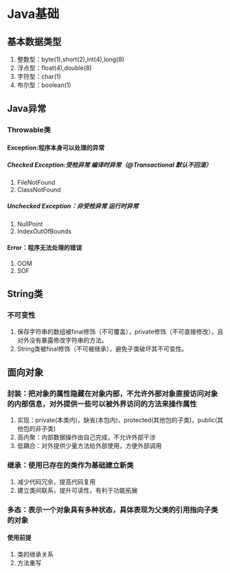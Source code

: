 # Java基础
## 基本数据类型
1. 整数型：byte(1),short(2),int(4),long(8)
2. 浮点型：float(4),double(8)
3. 字符型：char(1)
4. 布尔型：boolean(1)

## Java异常
### Throwable类
#### Exception:程序本身可以处理的异常
##### Checked Exception:受检异常 编译时异常（@Transactional 默认不回滚）
1. FileNotFound
2. ClassNotFound
##### Unchecked Exception：非受检异常 运行时异常
1. NullPoint
2. IndexOutOfBounds
#### Error：程序无法处理的错误
1. OOM
2. SOF

## String类
### 不可变性
1. 保存字符串的数组被final修饰（不可覆盖），private修饰（不可直接修改），且对外没有暴露修改字符串的方法。
2. String类被final修饰（不可被继承），避免子类破坏其不可变性。


## 面向对象
### 封装：把对象的属性隐藏在对象内部，不允许外部对象直接访问对象的内部信息，对外提供一些可以被外界访问的方法来操作属性
1. 实现：private(本类内)，缺省(本包内)，protected(其他包的子类)，public(其他包的非子类)
2. 高内聚：内部数据操作由自己完成，不允许外部干涉
3. 低耦合：对外提供少量方法给外部使用，方便外部调用

### 继承：使用已存在的类作为基础建立新类
1. 减少代码冗余，提高代码复用
2. 建立类间联系，提升可读性，有利于功能拓展

### 多态：表示一个对象具有多种状态，具体表现为父类的引用指向子类的对象
#### 使用前提
1. 类的继承关系
2. 方法重写

